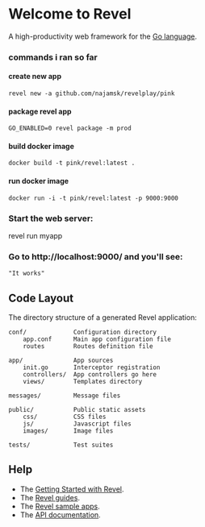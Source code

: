 # Welcome to Revel

A high-productivity web framework for the [Go language](http://www.golang.org/).


### commands i ran so far

#### create new app
    revel new -a github.com/najamsk/revelplay/pink

#### package revel app
    GO_ENABLED=0 revel package -m prod

#### build docker image
    docker build -t pink/revel:latest . 

#### run docker image
    docker run -i -t pink/revel:latest -p 9000:9000                      



### Start the web server:

   revel run myapp

### Go to http://localhost:9000/ and you'll see:

    "It works"

## Code Layout

The directory structure of a generated Revel application:

    conf/             Configuration directory
        app.conf      Main app configuration file
        routes        Routes definition file

    app/              App sources
        init.go       Interceptor registration
        controllers/  App controllers go here
        views/        Templates directory

    messages/         Message files

    public/           Public static assets
        css/          CSS files
        js/           Javascript files
        images/       Image files

    tests/            Test suites


## Help

* The [Getting Started with Revel](http://revel.github.io/tutorial/gettingstarted.html).
* The [Revel guides](http://revel.github.io/manual/index.html).
* The [Revel sample apps](http://revel.github.io/examples/index.html).
* The [API documentation](https://godoc.org/github.com/revel/revel).

